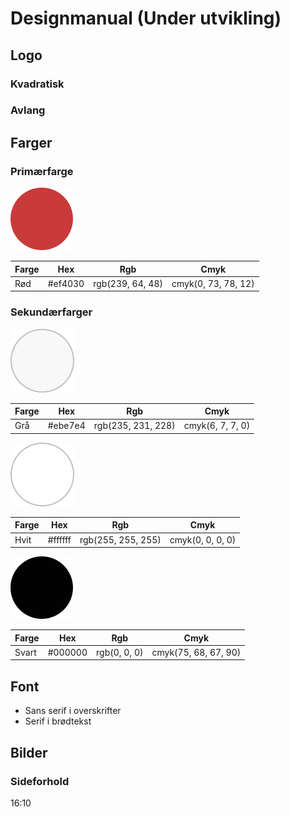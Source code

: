 # Designmanual (Under utvikling)

## Logo

### Kvadratisk
### Avlang

## Farger

### Primærfarge

![](rød.png)

| Farge       | Hex     | Rgb              | Cmyk                |
| ----------- | ------- | ---------------- | ------------------- |
| Rød         | #ef4030 | rgb(239, 64, 48) | cmyk(0, 73, 78, 12) |

### Sekundærfarger

![](grå.png)

| Farge       | Hex     | Rgb                | Cmyk             |
| ----------- | ------- | ------------------ | ---------------- |
| Grå         | #ebe7e4 | rgb(235, 231, 228) | cmyk(6, 7, 7, 0) |

![](hvit.png)

| Farge       | Hex     | Rgb                | Cmyk             |
| ----------- | ------- | ------------------ | ---------------- |
| Hvit        | #ffffff | rgb(255, 255, 255) | cmyk(0, 0, 0, 0) |

![](svart.png)

| Farge       | Hex     | Rgb          | Cmyk                 |
| ----------- | ------- | ------------ | -------------------- |
| Svart       | #000000 | rgb(0, 0, 0) | cmyk(75, 68, 67, 90) |

## Font

- Sans serif i overskrifter
- Serif i brødtekst

## Bilder

### Sideforhold

16:10

